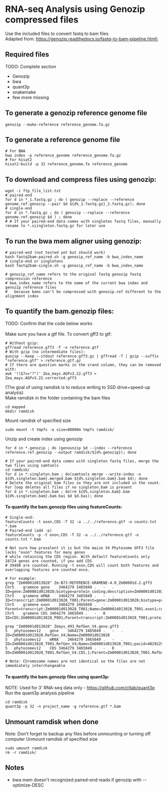 # RNA-seq Analysis using Genozip compressed files
Use the included files to convert fastq to bam files\
Adapted from: https://genozip.readthedocs.io/fastq-to-bam-pipeline.html\

## Required files 
TODO: Complete section
* Genozip
* bwa
* quant3p
* snakemake
* few more missing

## To generate a genozip reference genome file
```
genozip --make-reference reference_genome.fa.gz
```

## To generate a reference genome file
```
# For BWA
bwa index -p reference_genome reference_genome.fa.gz
# For hisat2
hisat2-build -p 32 reference_genome.fa reference_genome
```

## To download and compress files using genozip:
```
wget -i ftp_file_list.txt
# paired-end
for d in *_1.fastq.gz ; do ( genozip --replace --reference genome.ref.genozip --pair $d ${d%_1.fastq.gz}_2.fastq.gz); done
# single-end
for d in *.fastq.gz ; do ( genozip --replace --reference genome.ref.genozip $d ) ; done
# # If your paired-end data comes with singleton fastq files, manually rename to *.siingleton.fastq.gz for later use
```

## To run the bwa mem aligner using genozip:
```
# paired-end (not tested yet but should work)
bash fastq2bam-paired.sh -g genozip_ref_name -b bwa_index_name
# single-end or singletons
bash fastq2bam-single.sh -g genozip_ref_name -b bwa_index_name

# genozip_ref_name refers to the original fastq genozip fastq compression reference
# bwa_index_name refers to the name of the current bwa index and genozip reference files
#   because bams can't be compressed with genozip.ref different to the alignment index 
```

## To quantify the bam.genozip files:
TODO: Confirm that the code below works\
\
Make sure you have a gtf file. To convert gff3 to gtf:
```
# Without gzip:
gffread reference.gff3 -T -o reference.gtf
# With gzip (no intermediate files):
gunzip --keep --stdout reference.gff3.gz | gffread -T | gzip --suffix "reference.gtf" > reference.gtf.gz
# If there are question marks in the srand column, they can be removed with:
awk '!($7=="?")' Zea_mays.AGPv3.22.gff3 > Zea_mays.AGPv3.22.corrected.gff3
```

(The goal of using ramdisk is to reduce writing to SSD drive+speed-up analysis)\
Make ramdisk in the folder containing the bam files
```
cd mapped
mkdir ramdisk
```
Mount ramdisk of specified size
```
sudo mount -t tmpfs -o size=80000m tmpfs ramdisk/
```
Unzip and create index using genozip
```
for d in *.genozip ; do (genounzip $d --index --reference reference.ref.genozip --output ramdisk/${d%.genozip}); done

# If your paired-end data comes with singleton fastq files, merge the two files using samtools
cd ramdisk/
for d in *.singleton.bam ; do(samtools merge --write-index -o ${d%.singleton.bam}.merged.bam ${d%.singleton.bam}.bam $d); done
# Delete the original bam files so they are not included in the count. For loop deletes all files if no singleton.bam is present
for d in *.singleton.bam ; do(rm ${d%.singleton.bam}.bam ${d%.singleton.bam}.bam.bai $d $d.bai); done
```

#### To quantify the bam.genozip files using featureCounts:
```
# Single-end:
featureCounts -t exon,CDS -T 32 -a ../../reference.gtf -o counts.txt *.bam
# Paired-end (add -p)
featureCounts -p -t exon,CDS -T 32 -a ../../reference.gtf -o counts.txt *.bam

# Not sure how prevalent it is but the maize V4 Phytozome GFF3 file lacks "exon" features for many genes
# while retaining the CDS region. With default featureCounts only 28724 genes are counted, if you add CDS
# 39498 are counted. Running -t exon,CDS will count both features and overlapping features are counted once.

# For example:
grep "Zm00001d013028" Zm-B73-REFERENCE-GRAMENE-4.0_Zm00001d.2.gff3
Chr5	gramene	gene	3464279	3465049	.	-	.	ID=gene:Zm00001d013028;biotype=protein_coding;description=Zm00001d013028;gene_id=Zm00001d013028;logic_name=maker_gene
Chr5	gramene	mRNA	3464279	3465049	.	-	.	ID=transcript:Zm00001d013028_T001;Parent=gene:Zm00001d013028;biotype=protein_coding;transcript_id=Zm00001d013028_T001
Chr5	gramene	exon	3464279	3465049	.	-	.	Parent=transcript:Zm00001d013028_T001;Name=Zm00001d013028_T001.exon1;constitutive=1;ensembl_end_phase=0;ensembl_phase=0;exon_id=Zm00001d013028_T001.exon1;rank=1
Chr5	gramene	CDS	3464279	3465049	.	-	0	ID=CDS:Zm00001d013028_P001;Parent=transcript:Zm00001d013028_T001;protein_id=Zm00001d013028_P001

grep "Zm00001d013028" Zmays_493_RefGen_V4.gene.gff3
5	phytozomev12	gene	3464279	3465049	.	-	.	ID=Zm00001d013028.RefGen_V4;Name=Zm00001d013028
5	phytozomev12	mRNA	3464279	3465049	.	-	.	ID=Zm00001d013028_T001.RefGen_V4;Name=Zm00001d013028_T001;pacid=40292292;longest=1;Parent=Zm00001d013028.RefGen_V4
5	phytozomev12	CDS	3464279	3465049	.	-	0	ID=Zm00001d013028_T001.RefGen_V4.CDS.1;Parent=Zm00001d013028_T001.RefGen_V4;pacid=40292292

# Note: Chromosome names are not identical so the files are not immediately interchangeable
```


#### To quantify the bam.genozip files using quant3p:
NOTE: Used for 3' RNA-seq data only - https://github.com/ctlab/quant3p \
Run the quant3p analysis pipeline
```
cd ramdisk
quant3p -p 32 -n project_name -g reference.gtf *.bam
```

## Unmount ramdisk when done
Note: Don't forget to backup any files before unmounting or turning off computer
Unmount ramdisk of specified size
```
sudo umount ramdisk
rm -r ramdisk/
```

## Notes
* bwa mem doesn't recognized paired-end reads if genozip with --optimize-DESC
